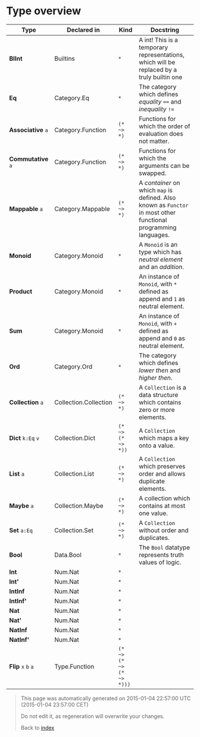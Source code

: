 # Type overview

Type | Declared in | Kind | Docstring
---- | ----------- | ---- | ---------
**BIInt**  | Builtins | ````*````  | A int! This is a temporary representations, which will be replaced by a truly builtin one
**Eq**  | Category.Eq | ````*````  | The category which defines _equality_ ````==```` and _inequality_ ````!=````
**Associative** ````a````  | Category.Function | ````(* ~> *)````  | Functions for which the order of evaluation does not matter.
**Commutative** ````a````  | Category.Function | ````(* ~> *)````  | Functions for which the arguments can be swapped.
**Mappable** ````a````  | Category.Mappable | ````(* ~> *)````  | A _container_ on which ````map```` is defined. Also known as ````Functor```` in most other functional programming languages.
**Monoid**  | Category.Monoid | ````*````  | A ````Monoid```` is an type which has _neutral element_ and an _addition_.
**Product**  | Category.Monoid | ````*````  | An instance of ````Monoid````, with ````*```` defined as append and ````1```` as neutral element.
**Sum**  | Category.Monoid | ````*````  | An instance of ````Monoid````, with ````+```` defined as append and ````0```` as neutral element.
**Ord**  | Category.Ord | ````*````  | The category which defines _lower then_ and _higher then_.
**Collection** ````a````  | Collection.Collection | ````(* ~> *)````  | A ````Collection```` is a data structure which contains zero or more elements.
**Dict** ````k:Eq````  ````v````  | Collection.Dict | ````(* ~> (* ~> *))````  | A ````Collection```` which maps a key onto a value.
**List** ````a````  | Collection.List | ````(* ~> *)````  | A ````Collection```` which preserves order and allows duplicate elements.
**Maybe** ````a````  | Collection.Maybe | ````(* ~> *)````  | A collection which contains at most one value.
**Set** ````a:Eq````  | Collection.Set | ````(* ~> *)````  | A ````Collection```` without order and duplicates.
**Bool**  | Data.Bool | ````*````  | The ````Bool```` datatype represents truth values of logic.
**Int**  | Num.Nat | ````*````  | 
**Int'**  | Num.Nat | ````*````  | 
**IntInf**  | Num.Nat | ````*````  | 
**IntInf'**  | Num.Nat | ````*````  | 
**Nat**  | Num.Nat | ````*````  | 
**Nat'**  | Num.Nat | ````*````  | 
**NatInf**  | Num.Nat | ````*````  | 
**NatInf'**  | Num.Nat | ````*````  | 
**Flip** ````x````  ````b````  ````a````  | Type.Function | ````(* ~> (* ~> (* ~> *)))````  | 



> This page was automatically generated on 2015-01-04 22:57:00 UTC (2015-01-04 23:57:00 CET)
> 
> 
> Do not edit it, as regeneration will overwrite your changes.
> 
> 
> Back to [index](Index.html)